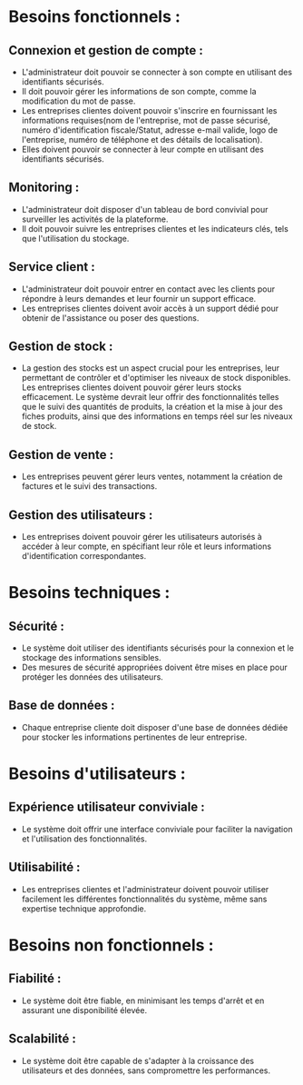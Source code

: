 # Besoins fonctionnels :

## Connexion et gestion de compte :
- L'administrateur doit pouvoir se connecter à son compte en utilisant des identifiants sécurisés.
- Il doit pouvoir gérer les informations de son compte, comme la modification du mot de passe.
- Les entreprises clientes doivent pouvoir s'inscrire en fournissant les informations requises(nom de l'entreprise, mot de passe sécurisé, numéro d'identification fiscale/Statut, adresse e-mail valide, logo de l'entreprise, numéro de téléphone et des détails de localisation).
- Elles doivent pouvoir se connecter à leur compte en utilisant des identifiants sécurisés.

## Monitoring :
- L'administrateur doit disposer d'un tableau de bord convivial pour surveiller les activités de la plateforme.
- Il doit pouvoir suivre les entreprises clientes et les indicateurs clés, tels que l'utilisation du stockage.

## Service client :
- L'administrateur doit pouvoir entrer en contact avec les clients pour répondre à leurs demandes et leur fournir un support efficace.
- Les entreprises clientes doivent avoir accès à un support dédié pour obtenir de l'assistance ou poser des questions.

## Gestion de stock :
- La gestion des stocks est un aspect crucial pour les entreprises, leur permettant de contrôler et d'optimiser les niveaux de stock disponibles. Les entreprises clientes doivent pouvoir gérer leurs stocks efficacement. Le système devrait leur offrir des fonctionnalités telles que le suivi des quantités de produits, la création et la mise à jour des fiches produits, ainsi que des informations en temps réel sur les niveaux de stock. 

## Gestion de vente :
- Les entreprises peuvent gérer leurs ventes, notamment la création de factures et le suivi des transactions.

## Gestion des utilisateurs :
- Les entreprises doivent pouvoir gérer les utilisateurs autorisés à accéder à leur compte, en spécifiant leur rôle et leurs informations d'identification correspondantes.

# Besoins techniques :

## Sécurité :
- Le système doit utiliser des identifiants sécurisés pour la connexion et le stockage des informations sensibles.
- Des mesures de sécurité appropriées doivent être mises en place pour protéger les données des utilisateurs.

## Base de données :
- Chaque entreprise cliente doit disposer d'une base de données dédiée pour stocker les informations pertinentes de leur entreprise.

# Besoins d'utilisateurs :

## Expérience utilisateur conviviale :
- Le système doit offrir une interface conviviale pour faciliter la navigation et l'utilisation des fonctionnalités.

## Utilisabilité :
- Les entreprises clientes et l'administrateur doivent pouvoir utiliser facilement les différentes fonctionnalités du système, même sans expertise technique approfondie.

# Besoins non fonctionnels :

## Fiabilité :
- Le système doit être fiable, en minimisant les temps d'arrêt et en assurant une disponibilité élevée.

## Scalabilité :
- Le système doit être capable de s'adapter à la croissance des utilisateurs et des données, sans compromettre les performances.

